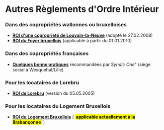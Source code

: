 # Autres Règlements d'Ordre Intérieur

### Dans des copropriétés wallonnes ou bruxelloises

* [**ROI d'une copropriété de Louvain-la-Neuve**](ROI_LLN.pdf) (adopté le 27.02.2008)
* [**ROI du Foyer bruxellois**](ROI_Foyer_bxl_2010.pdf) (applicable à partir du 01.01.2010)

### Dans des copropriétés françaises

* [**Quelques bonne pratiques**](https://www.evernote.com/shard/s122/sh/4ccb85a6-b820-4148-be43-e1a0a6867fff/f1fcfeace8e6cb783dd2de4e13dd0ec9) recommandées par *Syndic One*" (siège social à Wesquehal/Lille)

### Pour les locataires de Lorebru

* [**ROI de Lorebru**](ROI_Lorebru_2005.pdf) (version du 05.05.2005)

### Pour les locataires du Logement Bruxellois

* [**ROI du Logement Bruxellois**](ROI_Logement_Bxl_2016.pdf) (&nbsp;<mark><b>&nbsp;applicable actuellement à la Brabançonne&nbsp;</b></mark>&nbsp;)
